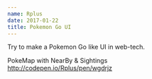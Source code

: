 ```yaml
---
name: Rplus
date: 2017-01-22
title: Pokemon Go UI
---
```


Try to make a Pokemon Go like UI in web-tech.

PokeMap with NearBy & Sightings  
http://codepen.io/Rplus/pen/wgdrjz
